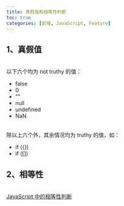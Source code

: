 ```yaml
---
title: 真假值和相等性判断
toc: true
categories: [前端, JavaScript, Feature]
---
```


<a name="OV0yy"></a>
## 1、真假值

<br />以下六个均为 not truthy 的值：

- false
- 0
- ""
- null
- undefined
- NaN


<br />除以上六个外，其余情况均为 truthy 的值，如：

- if ({})
- if ([])



<a name="zHcOB"></a>
## 2、相等性

<br />[JavaScript 中的相等性判断](https://developer.mozilla.org/zh-CN/docs/Web/JavaScript/Equality_comparisons_and_sameness)
